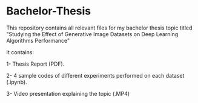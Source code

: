 # Bachelor-Thesis
This repository contains all relevant files for my bachelor thesis topic titled "Studying the Effect of Generative Image Datasets on Deep Learning Algorithms Performance"

It contains:

1- Thesis Report (PDF).

2- 4 sample codes of different experiments performed on each dataset (.ipynb).

3- Video presentation explaining the topic (.MP4) 

